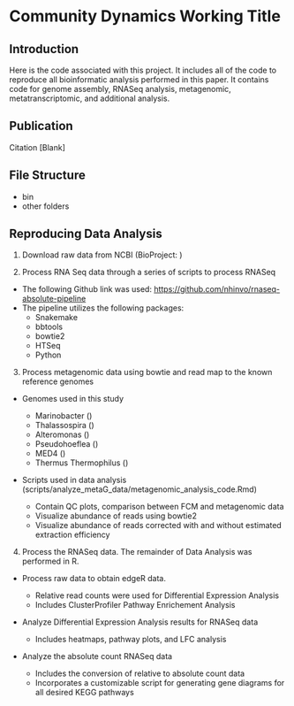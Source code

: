 # Community Dynamics Working Title

## Introduction

Here is the code associated with this project. It includes all of the code to reproduce all bioinformatic analysis performed in this paper. It contains code for genome assembly, RNASeq analysis, metagenomic, metatranscriptomic, and additional analysis.

## Publication

Citation [Blank]

## File Structure
* bin
* other folders

## Reproducing Data Analysis
1. Download raw data from NCBI (BioProject: )
   
3. Process RNA Seq data through a series of scripts to process RNASeq
  - The following Github link was used: https://github.com/nhinvo/rnaseq-absolute-pipeline
  - The pipeline utilizes the following packages:
    - Snakemake
    - bbtools
    - bowtie2
    - HTSeq
    - Python
      
3. Process metagenomic data using bowtie and read map to the known reference genomes
  - Genomes used in this study
    - Marinobacter ()
    - Thalassospira ()
    - Alteromonas ()
    - Pseudohoeflea ()
    - MED4 () 
    - Thermus Thermophilus ()
      
  - Scripts used in data analysis (scripts/analyze_metaG_data/metagenomic_analysis_code.Rmd)
    - Contain QC plots, comparison between FCM and metagenomic data
    - Visualize abundance of reads using bowtie2
    - Visualize abundance of reads corrected with and without estimated extraction efficiency
      
4. Process the RNASeq data. The remainder of Data Analysis was performed in R.
  - Process raw data to obtain edgeR data.
    - Relative read counts were used for Differential Expression Analysis
    - Includes ClusterProfiler Pathway Enrichement Analysis
      
  - Analyze Differential Expression Analysis results for RNASeq data
    - Includes heatmaps, pathway plots, and LFC analysis
      
  - Analyze the absolute count RNASeq data
    - Includes the conversion of relative to absolute count data
    - Incorporates a customizable script for generating gene diagrams for all desired KEGG pathways
